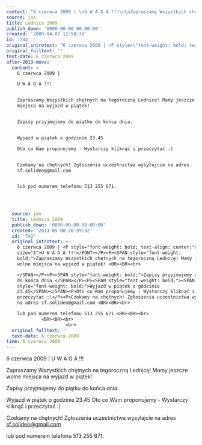 ```yaml
---
content: "6 czerwca 2009 | \nU W A G A !!!\n\nZapraszamy Wszystkich chętnych na tegoroczną Lednicę! Mamy jeszcze wolne miejsca na wyjazd w piątek! \n\nZapisy przyjmujemy do piątku do końca dnia.\n\nWyjazd w piątek o godzinie 23.45\nOto co Wam proponujemy - Wystarczy kliknąć i przeczytać :)\n\nCzekamy na chętnych! Zgłoszenia uczestnictwa wysyłajcie na adres sf.solideo@gmail.com \n\nlub pod numerem telefonu 513 255 671.\n\n         \n\n                  \n\n\n<!--CONTENT FROM OLD SERVER (jos before 2013): 6 czerwca 2009 | \nU W A G A !!!\n\nZapraszamy Wszystkich chętnych na tegoroczną Lednicę! Mamy jeszcze wolne miejsca na wyjazd w piątek! \n\r\nZapisy przyjmujemy do piątku do końca dnia.\n\nWyjazd w piątek o godzinie 23.45\nOto co Wam proponujemy - Wystarczy kliknąć i przeczytać :)\n\nCzekamy na chętnych! Zgłoszenia uczestnictwa wysyłajcie na adres sf.solideo@gmail.com \n\r\nlub pod numerem telefonu 513 255 671.\n\r\n         \n\r\n                  \n\r\n         \n-->"
source: jos
title: Lednica 2009
publish_down: '0000-00-00 00:00:00'
created: '2009-04-07 12:58:39'
id: '742'
original_introtext: "6 czerwca 2009 | <P style=\"font-weight: bold; text-align: center;\"><FONT size=\"3\">U W A G A !!!</FONT></P><P><SPAN style=\"font-weight: bold;\">Zapraszamy Wszystkich chętnych na tegoroczną Lednicę! Mamy jeszcze wolne miejsca na wyjazd w piątek! <BR><BR><br>\r\n</SPAN></P><P><SPAN style=\"font-weight: bold;\">Zapisy przyjmujemy do piątku do końca dnia.</SPAN></P><P><SPAN style=\"font-weight: bold;\"><SPAN style=\"font-weight: bold;\">Wyjazd w piątek o godzinie 23.45</SPAN></SPAN><P>Oto co Wam proponujemy - Wystarczy kliknąć i przeczytać :)</P><P>Czekamy na chętnych! Zgłoszenia uczestnictwa wysyłajcie na adres sf.solideo@gmail.com <BR><BR><br>\r\nlub pod numerem telefonu 513 255 671.<BR><BR><br>\r\n         <BR><BR><br>\r\n                  <br>\r\n         "
original_fulltext: ''
text-date: 6 czerwca 2009
after-2013-move:
  content: >
    6 czerwca 2009 | 

    U W A G A !!!


    Zapraszamy Wszystkich chętnych na tegoroczną Lednicę! Mamy jeszcze wolne
    miejsca na wyjazd w piątek! 


    Zapisy przyjmujemy do piątku do końca dnia.


    Wyjazd w piątek o godzinie 23.45

    Oto co Wam proponujemy - Wystarczy kliknąć i przeczytać :)


    Czekamy na chętnych! Zgłoszenia uczestnictwa wysyłajcie na adres
    sf.solideo@gmail.com 


    lub pod numerem telefonu 513 255 671.

             

                      
  source: jom
  title: Lednica 2009
  publish_down: '0000-00-00 00:00:00'
  created: '2013-05-08 20:59:32'
  id: '742'
  original_introtext: >-
    6 czerwca 2009 | <P style="font-weight: bold; text-align: center;"><FONT
    size="3">U W A G A !!!</FONT></P><P><SPAN style="font-weight:
    bold;">Zapraszamy Wszystkich chętnych na tegoroczną Lednicę! Mamy jeszcze
    wolne miejsca na wyjazd w piątek! <BR><BR><br>

    </SPAN></P><P><SPAN style="font-weight: bold;">Zapisy przyjmujemy do piątku
    do końca dnia.</SPAN></P><P><SPAN style="font-weight: bold;"><SPAN
    style="font-weight: bold;">Wyjazd w piątek o godzinie
    23.45</SPAN></SPAN><P>Oto co Wam proponujemy - Wystarczy kliknąć i
    przeczytać :)</P><P>Czekamy na chętnych! Zgłoszenia uczestnictwa wysyłajcie
    na adres sf.solideo@gmail.com <BR><BR><br>

    lub pod numerem telefonu 513 255 671.<BR><BR><br>
             <BR><BR><br>
                      <br>
  original_fulltext: ''
  text-date: 6 czerwca 2009
time: 6 czerwca 2009
---
```

6 czerwca 2009 | 
U W A G A !!!

Zapraszamy Wszystkich chętnych na tegoroczną Lednicę! Mamy jeszcze wolne miejsca na wyjazd w piątek! 

Zapisy przyjmujemy do piątku do końca dnia.

Wyjazd w piątek o godzinie 23.45
Oto co Wam proponujemy - Wystarczy kliknąć i przeczytać :)

Czekamy na chętnych! Zgłoszenia uczestnictwa wysyłajcie na adres sf.solideo@gmail.com 

lub pod numerem telefonu 513 255 671.

         

                  


<!--CONTENT FROM OLD SERVER (jos before 2013): 6 czerwca 2009 | 
U W A G A !!!

Zapraszamy Wszystkich chętnych na tegoroczną Lednicę! Mamy jeszcze wolne miejsca na wyjazd w piątek! 

Zapisy przyjmujemy do piątku do końca dnia.

Wyjazd w piątek o godzinie 23.45
Oto co Wam proponujemy - Wystarczy kliknąć i przeczytać :)

Czekamy na chętnych! Zgłoszenia uczestnictwa wysyłajcie na adres sf.solideo@gmail.com 

lub pod numerem telefonu 513 255 671.

         

                  

         
-->

<!--{{json:{"created_date":"2009-04-07 12:58:39","publish_down":"0000-00-00 00:00:00","id":"742"}}}-->